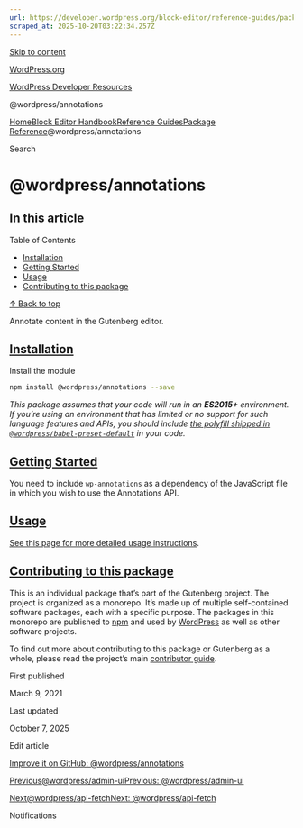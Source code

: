 ```yaml
---
url: https://developer.wordpress.org/block-editor/reference-guides/packages/packages-annotations
scraped_at: 2025-10-20T03:22:34.257Z
---
```


[Skip to content](https://developer.wordpress.org/block-editor/reference-guides/packages/packages-annotations/#wp--skip-link--target)

[WordPress.org](https://wordpress.org/)

[WordPress Developer Resources](https://developer.wordpress.org/)

@wordpress/annotations


[Home](https://developer.wordpress.org/)[Block Editor Handbook](https://developer.wordpress.org/block-editor/)[Reference Guides](https://developer.wordpress.org/block-editor/reference-guides/)[Package Reference](https://developer.wordpress.org/block-editor/reference-guides/packages/)@wordpress/annotations

Search

# @wordpress/annotations

## In this article

Table of Contents

- [Installation](https://developer.wordpress.org/block-editor/reference-guides/packages/packages-annotations/#installation)
- [Getting Started](https://developer.wordpress.org/block-editor/reference-guides/packages/packages-annotations/#getting-started)
- [Usage](https://developer.wordpress.org/block-editor/reference-guides/packages/packages-annotations/#usage)
- [Contributing to this package](https://developer.wordpress.org/block-editor/reference-guides/packages/packages-annotations/#contributing-to-this-package)

[↑ Back to top](https://developer.wordpress.org/block-editor/reference-guides/packages/packages-annotations/#wp--skip-link--target)

Annotate content in the Gutenberg editor.

## [Installation](https://developer.wordpress.org/block-editor/reference-guides/packages/packages-annotations/\#installation)

Install the module

```bash
npm install @wordpress/annotations --save

```

_This package assumes that your code will run in an **ES2015+** environment. If you’re using an environment that has limited or no support for such language features and APIs, you should include [the polyfill shipped in `@wordpress/babel-preset-default`](https://github.com/WordPress/gutenberg/tree/HEAD/packages/babel-preset-default#polyfill) in your code._

## [Getting Started](https://developer.wordpress.org/block-editor/reference-guides/packages/packages-annotations/\#getting-started)

You need to include `wp-annotations` as a dependency of the JavaScript file in which you wish to use the Annotations API.

## [Usage](https://developer.wordpress.org/block-editor/reference-guides/packages/packages-annotations/\#usage)

[See this page for more detailed usage instructions](https://developer.wordpress.org/block-editor/developers/block-api/block-annotations).

## [Contributing to this package](https://developer.wordpress.org/block-editor/reference-guides/packages/packages-annotations/\#contributing-to-this-package)

This is an individual package that’s part of the Gutenberg project. The project is organized as a monorepo. It’s made up of multiple self-contained software packages, each with a specific purpose. The packages in this monorepo are published to [npm](https://www.npmjs.com/) and used by [WordPress](https://make.wordpress.org/core/) as well as other software projects.

To find out more about contributing to this package or Gutenberg as a whole, please read the project’s main [contributor guide](https://github.com/WordPress/gutenberg/tree/HEAD/CONTRIBUTING.md).

First published

March 9, 2021

Last updated

October 7, 2025

Edit article

[Improve it on GitHub: @wordpress/annotations](https://github.com/WordPress/gutenberg/edit/trunk/packages/annotations/README.md)

[Previous@wordpress/admin-uiPrevious: @wordpress/admin-ui](https://developer.wordpress.org/block-editor/reference-guides/packages/packages-admin-ui/)

[Next@wordpress/api-fetchNext: @wordpress/api-fetch](https://developer.wordpress.org/block-editor/reference-guides/packages/packages-api-fetch/)

Notifications